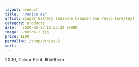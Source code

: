 ```yaml
---
layout: product
title:  "Venice #2"
artist: Szuper Gallery (Susanne Clausen and Pavlo Kerestey)
category: products
date:   2020-02-27 15:53:28 +0000
image:  venice-2.jpg
price: £100
permalink: /shop/venice-2
sort: 
---
```

2000, Colour Print, 60x90cm
